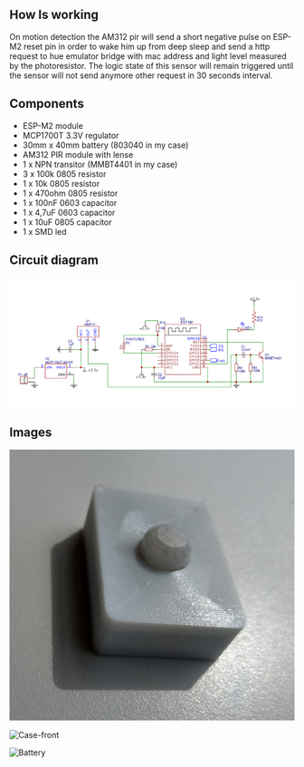 ## How Is working

On motion detection the AM312 pir will send a short negative pulse on ESP-M2 reset pin in order to wake him up from deep sleep and send a http request to hue emulator bridge with mac address and light level measured by the photoresistor. The logic state of this sensor will remain triggered until the sensor will not send anymore other request in 30 seconds interval.

## Components

 - ESP-M2 module
 - MCP1700T 3.3V regulator
 - 30mm x 40mm battery (803040 in my case)
 - AM312 PIR module with lense
 - 1 x NPN transitor (MMBT4401 in my case)
 - 3 x 100k 0805 resistor
 - 1 x 10k 0805 resistor
 - 1 x 470ohm 0805 resistor
 - 1 x 100nF 0603 capacitor
 - 1 x 4,7uF 0603 capacitor
 - 1 x 10uF 0805 capacitor
 - 1 x SMD led

## Circuit diagram

![Circuit Diagram](https://github.com/diyhue/Devices/raw/master/HueMotionSensor/images/Schematic.png)

## Images

![Case](https://github.com/diyhue/Devices/raw/master/HueMotionSensor/images/case.jpg)

![Case-front](https://raw.githubusercontent.com/mariusmotea/diyHue/develop/Images/case-front.jpg)

![Battery](https://raw.githubusercontent.com/mariusmotea/diyHue/develop/Images/battery.jpg)


